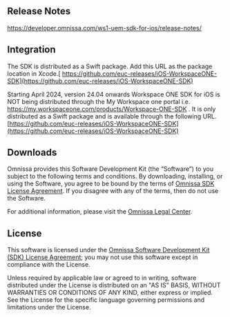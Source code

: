 ## Release Notes
https://developer.omnissa.com/ws1-uem-sdk-for-ios/release-notes/

## Integration
The SDK is distributed as a Swift package. Add this URL as the package location in Xcode.[ https://github.com/euc-releases/iOS-WorkspaceONE-SDK](https://github.com/euc-releases/iOS-WorkspaceONE-SDK)

Starting April 2024, version 24.04 onwards Workspace ONE SDK for iOS is NOT being distributed through the My Workspace one portal i.e. https://my.workspaceone.com/products/Workspace-ONE-SDK . 
It is only distributed as a Swift package and is available through the following URL. 
[https://github.com/euc-releases/iOS-WorkspaceONE-SDK](https://github.com/euc-releases/iOS-WorkspaceONE-SDK)

## Downloads

Omnissa provides this Software Development Kit (the “Software”) to you subject to the following terms and conditions. By downloading, installing, or using the Software, you agree to be bound by the terms of [Omnissa SDK License Agreement](https://static.omnissa.com/sites/default/files/omnissa-sdk-agreement.pdf). If you disagree with any of the terms, then do not use the Software.

For additional information, please visit the [Omnissa Legal Center](https://www.omnissa.com/legal-center/).

## License

This software is licensed under the [Omnissa Software Development Kit (SDK) License Agreement](https://static.omnissa.com/sites/default/files/omnissa-sdk-agreement.pdf); you may not use this software except in compliance with the License.

Unless required by applicable law or agreed to in writing, software distributed under the License is distributed on an "AS IS" BASIS, WITHOUT WARRANTIES OR CONDITIONS OF ANY KIND, either express or implied. See the License for the specific language governing permissions and limitations under the License.

